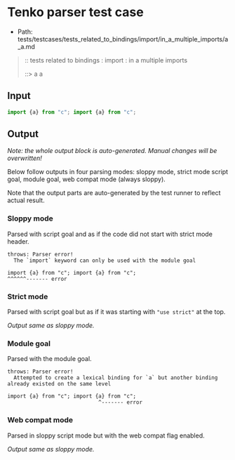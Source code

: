 # Tenko parser test case

- Path: tests/testcases/tests_related_to_bindings/import/in_a_multiple_imports/a_a.md

> :: tests related to bindings : import : in a multiple imports
>
> ::> a a

## Input

`````js
import {a} from "c"; import {a} from "c";
`````

## Output

_Note: the whole output block is auto-generated. Manual changes will be overwritten!_

Below follow outputs in four parsing modes: sloppy mode, strict mode script goal, module goal, web compat mode (always sloppy).

Note that the output parts are auto-generated by the test runner to reflect actual result.

### Sloppy mode

Parsed with script goal and as if the code did not start with strict mode header.

`````
throws: Parser error!
  The `import` keyword can only be used with the module goal

import {a} from "c"; import {a} from "c";
^^^^^^------- error
`````

### Strict mode

Parsed with script goal but as if it was starting with `"use strict"` at the top.

_Output same as sloppy mode._

### Module goal

Parsed with the module goal.

`````
throws: Parser error!
  Attempted to create a lexical binding for `a` but another binding already existed on the same level

import {a} from "c"; import {a} from "c";
                             ^------- error
`````


### Web compat mode

Parsed in sloppy script mode but with the web compat flag enabled.

_Output same as sloppy mode._
